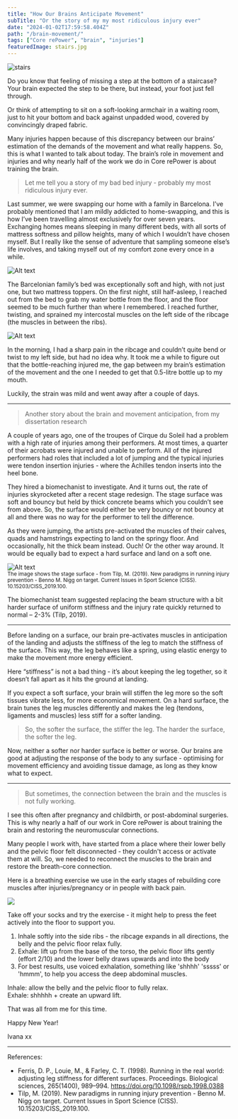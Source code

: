 ```yaml
---
title: "How Our Brains Anticipate Movement"
subTitle: "Or the story of my my most ridiculous injury ever"
date: "2024-01-02T17:59:58.404Z"
path: "/brain-movement/"
tags: ["Core rePower", "brain", "injuries"]
featuredImage: stairs.jpg
---
```


![stairs](stairs.jpg)

Do you know that feeling of missing a step at the bottom of a staircase? Your brain expected the step to be there, but instead, your foot just fell through. 

Or think of attempting to sit on a soft-looking armchair in a waiting room, just to hit your bottom and back against unpadded wood, covered by convincingly draped fabric.

Many injuries happen because of this discrepancy between our brains’ estimation of the demands of the movement and what really happens. So, this is what I wanted to talk about today. The brain’s role in movement and injuries and why nearly half of the work we do in Core rePower is about training the brain.

> Let me tell you a story of my bad bed injury - probably my most ridiculous injury ever.

Last summer, we were swapping our home with a family in Barcelona. I’ve probably mentioned that I am mildly addicted to home-swapping, and this is how I’ve been travelling almost exclusively for over seven years. Exchanging homes means sleeping in many different beds, with all sorts of mattress softness and pillow heights, many of which I wouldn’t have chosen myself. But I really like the sense of adventure that sampling someone else’s life involves, and taking myself out of my comfort zone every once in a while. 

![Alt text](barcelona.jpg)

The Barcelonian family’s bed was exceptionally soft and high, with not just one, but two mattress toppers. On the first night, still half-asleep, I reached out from the bed to grab my water bottle from the floor, and the floor seemed to be much further than where I remembered. I reached further, twisting, and sprained my intercostal muscles on the left side of the ribcage (the muscles in between the ribs). 

![Alt text](the-bed.jpg)

In the morning, I had a sharp pain in the ribcage and couldn’t quite bend or twist to my left side, but had no idea why. It took me a while to figure out that the bottle-reaching injured me, the gap between my brain’s estimation of the movement and the one I needed to get that 0.5-litre bottle up to my mouth.

Luckily, the strain was mild and went away after a couple of days.

* * *  

> Another story about the brain and movement anticipation, from my dissertation research

A couple of years ago, one of the troupes of Cirque du Soleil had a problem with a high rate of injuries among their performers. At most times, a quarter of their acrobats were injured and unable to perform. All of the injured performers had roles that included a lot of jumping and the typical injuries were tendon insertion injuries - where the Achilles tendon inserts into the heel bone. 

They hired a biomechanist to investigate. And it turns out, the rate of injuries skyrocketed after a recent stage redesign. The stage surface was soft and bouncy but held by thick concrete beams which you couldn’t see from above. So, the surface would either be very bouncy or not bouncy at all and there was no way for the performer to tell the difference. 

As they were jumping, the artists pre-activated the muscles of their calves, quads and hamstrings expecting to land on the springy floor. And occasionally, hit the thick beam instead. Ouch! Or the other way around. It would be equally bad to expect a hard surface and land on a soft one. 

![Alt text](the-stage.png)  
<small> The image shows the stage surface - from Tilp, M. (2019). New paradigms in running injury prevention - Benno M. Nigg on target. Current Issues in Sport Science (CISS). 10.15203/CISS_2019.100. </small>

The biomechanist team suggested replacing the beam structure with a bit harder surface of uniform stiffness and the injury rate quickly returned to normal – 2-3% (Tilp, 2019).

* * * 

Before landing on a surface, our brain pre-activates muscles in anticipation of the landing and adjusts the stiffness of the leg to match the stiffness of the surface. This way, the leg behaves like a spring, using elastic energy to make the movement more energy efficient. 

Here “stiffness” is not a bad thing - it’s about keeping the leg together, so it doesn’t fall apart as it hits the ground at landing. 

If you expect a soft surface, your brain will stiffen the leg more so the soft tissues vibrate less, for more economical movement. On a hard surface, the brain tunes the leg muscles differently and makes the leg (tendons, ligaments and muscles) less stiff for a softer landing.

> So, the softer the surface, the stiffer the leg. 
> The harder the surface, the softer the leg. 

Now, neither a softer nor harder surface is better or worse. Our brains are good at adjusting the response of the body to any surface - optimising for movement efficiency and avoiding tissue damage, as long as they know what to expect.

* * * 

> But sometimes, the connection between the brain and the muscles is not fully working. 

I see this often after pregnancy and childbirth, or post-abdominal surgeries. This is why nearly a half of our work in Core rePower is about training the brain and restoring the neuromuscular connections. 

Many people I work with, have started from a place where their lower belly and the pelvic floor felt disconnected - they couldn't access or activate them at will. So, we needed to reconnect the muscles to the brain and restore the breath-core connection.

Here is a breathing exercise we use in the early stages of rebuilding core muscles after injuries/pregnancy or in people with back pain.  

[<img src="core-breathing.png">](https://www.youtube.com/shorts/e4IxFIb0Qy8)   

Take off your socks and try the exercise - it might help to press the feet actively into the floor to support you.

1. Inhale softly into the side ribs - the ribcage expands in all directions, the belly and the pelvic floor relax fully.
2. Exhale: lift up from the base of the torso, the pelvic floor lifts gently (effort 2/10) and the lower belly draws upwards and into the body
3. For best results, use voiced exhalation, something like 'shhhh' 'sssss' or 'hmmm', to help you access the deep abdominal muscles.

Inhale: allow the belly and the pelvic floor to fully relax.  
Exhale: shhhhh + create an upward lift.  

That was all from me for this time.

Happy New Year!

Ivana xx 

* * * 

References:

- Ferris, D. P., Louie, M., & Farley, C. T. (1998). Running in the real world: adjusting leg stiffness for different surfaces. Proceedings. Biological sciences, 265(1400), 989–994. https://doi.org/10.1098/rspb.1998.0388  
- Tilp, M. (2019). New paradigms in running injury prevention - Benno M. Nigg on target. Current Issues in Sport Science (CISS). 10.15203/CISS_2019.100. 